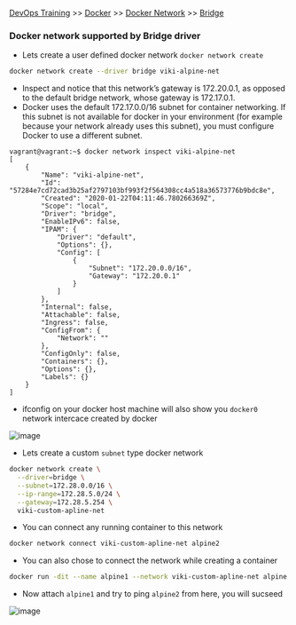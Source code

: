 [DevOps Training](../../index.md) >> [Docker](../index.md) >> [Docker Network](index.md) >> [Bridge](.)

### Docker network supported by Bridge driver

* Lets create a user defined docker network `docker network create`

```bash
docker network create --driver bridge viki-alpine-net
```

* Inspect and notice that this network’s gateway is 172.20.0.1, as opposed to the default bridge network, whose gateway is 172.17.0.1. 
* Docker uses the default 172.17.0.0/16 subnet for container networking. If this subnet is not available for docker in your environment (for example because your network already uses this subnet), you must configure Docker to use a different subnet.

```
vagrant@vagrant:~$ docker network inspect viki-alpine-net
[
    {
        "Name": "viki-alpine-net",
        "Id": "57284e7cd72cad3b25af2797103bf993f2f564308cc4a518a36573776b9bdc8e",
        "Created": "2020-01-22T04:11:46.780266369Z",
        "Scope": "local",
        "Driver": "bridge",
        "EnableIPv6": false,
        "IPAM": {
            "Driver": "default",
            "Options": {},
            "Config": [
                {
                    "Subnet": "172.20.0.0/16",
                    "Gateway": "172.20.0.1"
                }
            ]
        },
        "Internal": false,
        "Attachable": false,
        "Ingress": false,
        "ConfigFrom": {
            "Network": ""
        },
        "ConfigOnly": false,
        "Containers": {},
        "Options": {},
        "Labels": {}
    }
]

```

* ifconfig on your docker host machine will also show you `docker0` network intercace created by docker 

![image](https://user-images.githubusercontent.com/13016162/72865051-6577da00-3cfc-11ea-82fe-ea97946c9a7d.png)

* Lets create a custom `subnet` type docker network

```bash
docker network create \
  --driver=bridge \
  --subnet=172.28.0.0/16 \
  --ip-range=172.28.5.0/24 \
  --gateway=172.28.5.254 \
  viki-custom-apline-net
```
* You can connect any running container to this network

```bash
docker network connect viki-custom-apline-net alpine2
```

* You can also chose to connect the network while creating a container
```bash
docker run -dit --name alpine1 --network viki-custom-apline-net alpine ash
```

* Now attach `alpine1` and try to ping `alpine2` from here, you will sucseed

![image](https://user-images.githubusercontent.com/13016162/72866100-2f3c5980-3d00-11ea-86cd-4a6e1f2aace6.png)


